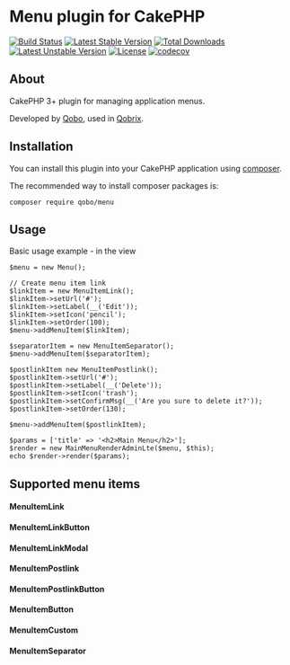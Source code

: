 # Menu plugin for CakePHP

[![Build Status](https://travis-ci.org/QoboLtd/cakephp-menu.svg?branch=master)](https://travis-ci.org/QoboLtd/cakephp-menu)
[![Latest Stable Version](https://poser.pugx.org/qobo/cakephp-menu/v/stable)](https://packagist.org/packages/qobo/cakephp-menu)
[![Total Downloads](https://poser.pugx.org/qobo/cakephp-menu/downloads)](https://packagist.org/packages/qobo/cakephp-menu)
[![Latest Unstable Version](https://poser.pugx.org/qobo/cakephp-menu/v/unstable)](https://packagist.org/packages/qobo/cakephp-menu)
[![License](https://poser.pugx.org/qobo/cakephp-menu/license)](https://packagist.org/packages/qobo/cakephp-menu)
[![codecov](https://codecov.io/gh/QoboLtd/cakephp-menu/branch/master/graph/badge.svg)](https://codecov.io/gh/QoboLtd/cakephp-menu)

## About

CakePHP 3+ plugin for managing application menus.

Developed by [Qobo](https://www.qobo.biz), used in [Qobrix](https://qobrix.com).

## Installation

You can install this plugin into your CakePHP application using [composer](http://getcomposer.org).

The recommended way to install composer packages is:

```
composer require qobo/menu
```
## Usage

Basic usage example - in the view

```
$menu = new Menu();

// Create menu item link
$linkItem = new MenuItemLink();
$linkItem->setUrl('#');
$linkItem->setLabel(__('Edit'));
$linkItem->setIcon('pencil');
$linkItem->setOrder(100);
$menu->addMenuItem($linkItem);

$separatorItem = new MenuItemSeparator();
$menu->addMenuItem($separatorItem);

$postlinkItem new MenuItemPostlink();
$postlinkItem->setUrl('#');
$postlinkItem->setLabel(__('Delete'));
$postlinkItem->setIcon('trash');
$postlinkItem->setConfirmMsg(__('Are you sure to delete it?'));
$postlinkItem->setOrder(130);

$menu->addMenuItem($postlinkItem);

$params = ['title' => '<h2>Main Menu</h2>'];
$render = new MainMenuRenderAdminLte($menu, $this);
echo $render->render($params);

```

## Supported menu items

#### MenuItemLink

#### MenuItemLinkButton

#### MenuItemLinkModal

#### MenuItemPostlink

#### MenuItemPostlinkButton

#### MenuItemButton

#### MenuItemCustom

#### MenuItemSeparator

